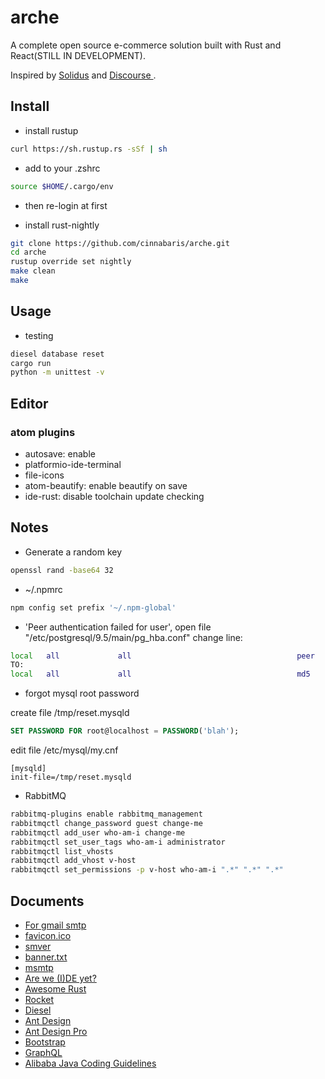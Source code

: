 # arche

A complete open source e-commerce solution built with Rust and React(STILL IN DEVELOPMENT).

Inspired by [Solidus](https://github.com/solidusio/solidus) and [Discourse
](https://github.com/discourse/discourse).

## Install

-   install rustup

```bash
curl https://sh.rustup.rs -sSf | sh
```

-   add to your .zshrc

```bash
source $HOME/.cargo/env
```

-   then re-login at first

-   install rust-nightly

```bash
git clone https://github.com/cinnabaris/arche.git
cd arche
rustup override set nightly
make clean
make
```

## Usage

-   testing

```bash
diesel database reset
cargo run
python -m unittest -v
```

## Editor

### atom plugins

-   autosave: enable
-   platformio-ide-terminal
-   file-icons
-   atom-beautify: enable beautify on save
-   ide-rust: disable toolchain update checking

## Notes

-   Generate a random key

```bash
openssl rand -base64 32
```

-   ~/.npmrc

```bash
npm config set prefix '~/.npm-global'
```

-   'Peer authentication failed for user', open file "/etc/postgresql/9.5/main/pg_hba.conf" change line:

```bash
local   all             all                                     peer
TO:
local   all             all                                     md5
```

-   forgot mysql root password

create file  /tmp/reset.mysqld

```sql
SET PASSWORD FOR root@localhost = PASSWORD('blah');
```

edit file /etc/mysql/my.cnf

```text
[mysqld]
init-file=/tmp/reset.mysqld
```

-   RabbitMQ

```bash
rabbitmq-plugins enable rabbitmq_management
rabbitmqctl change_password guest change-me
rabbitmqctl add_user who-am-i change-me
rabbitmqctl set_user_tags who-am-i administrator
rabbitmqctl list_vhosts
rabbitmqctl add_vhost v-host
rabbitmqctl set_permissions -p v-host who-am-i ".*" ".*" ".*"
```

## Documents

-   [For gmail smtp](http://stackoverflow.com/questions/20337040/gmail-smtp-debug-error-please-log-in-via-your-web-browser)
-   [favicon.ico](http://icoconvert.com/)
-   [smver](http://semver.org/)
-   [banner.txt](http://patorjk.com/software/taag/)
-   [msmtp](https://wiki.archlinux.org/index.php/msmtp)
-   [Are we (I)DE yet?](https://areweideyet.com/)
-   [Awesome Rust](https://github.com/rust-unofficial/awesome-rust)
-   [Rocket](https://rocket.rs/)
-   [Diesel](http://diesel.rs/guides/getting-started/)
-   [Ant Design](https://ant.design/docs/react/introduce)
-   [Ant Design Pro](https://pro.ant.design/docs/getting-started)
-   [Bootstrap](http://getbootstrap.com/)
-   [GraphQL](https://graphql.org/learn/)
-   [Alibaba Java Coding Guidelines](https://github.com/alibaba/p3c)
